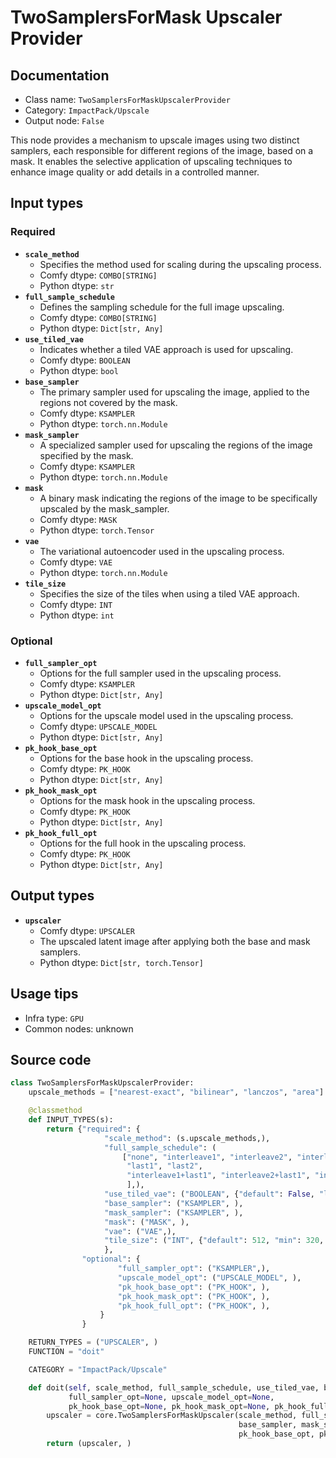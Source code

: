# TwoSamplersForMask Upscaler Provider
## Documentation
- Class name: `TwoSamplersForMaskUpscalerProvider`
- Category: `ImpactPack/Upscale`
- Output node: `False`

This node provides a mechanism to upscale images using two distinct samplers, each responsible for different regions of the image, based on a mask. It enables the selective application of upscaling techniques to enhance image quality or add details in a controlled manner.
## Input types
### Required
- **`scale_method`**
    - Specifies the method used for scaling during the upscaling process.
    - Comfy dtype: `COMBO[STRING]`
    - Python dtype: `str`
- **`full_sample_schedule`**
    - Defines the sampling schedule for the full image upscaling.
    - Comfy dtype: `COMBO[STRING]`
    - Python dtype: `Dict[str, Any]`
- **`use_tiled_vae`**
    - Indicates whether a tiled VAE approach is used for upscaling.
    - Comfy dtype: `BOOLEAN`
    - Python dtype: `bool`
- **`base_sampler`**
    - The primary sampler used for upscaling the image, applied to the regions not covered by the mask.
    - Comfy dtype: `KSAMPLER`
    - Python dtype: `torch.nn.Module`
- **`mask_sampler`**
    - A specialized sampler used for upscaling the regions of the image specified by the mask.
    - Comfy dtype: `KSAMPLER`
    - Python dtype: `torch.nn.Module`
- **`mask`**
    - A binary mask indicating the regions of the image to be specifically upscaled by the mask_sampler.
    - Comfy dtype: `MASK`
    - Python dtype: `torch.Tensor`
- **`vae`**
    - The variational autoencoder used in the upscaling process.
    - Comfy dtype: `VAE`
    - Python dtype: `torch.nn.Module`
- **`tile_size`**
    - Specifies the size of the tiles when using a tiled VAE approach.
    - Comfy dtype: `INT`
    - Python dtype: `int`
### Optional
- **`full_sampler_opt`**
    - Options for the full sampler used in the upscaling process.
    - Comfy dtype: `KSAMPLER`
    - Python dtype: `Dict[str, Any]`
- **`upscale_model_opt`**
    - Options for the upscale model used in the upscaling process.
    - Comfy dtype: `UPSCALE_MODEL`
    - Python dtype: `Dict[str, Any]`
- **`pk_hook_base_opt`**
    - Options for the base hook in the upscaling process.
    - Comfy dtype: `PK_HOOK`
    - Python dtype: `Dict[str, Any]`
- **`pk_hook_mask_opt`**
    - Options for the mask hook in the upscaling process.
    - Comfy dtype: `PK_HOOK`
    - Python dtype: `Dict[str, Any]`
- **`pk_hook_full_opt`**
    - Options for the full hook in the upscaling process.
    - Comfy dtype: `PK_HOOK`
    - Python dtype: `Dict[str, Any]`
## Output types
- **`upscaler`**
    - Comfy dtype: `UPSCALER`
    - The upscaled latent image after applying both the base and mask samplers.
    - Python dtype: `Dict[str, torch.Tensor]`
## Usage tips
- Infra type: `GPU`
- Common nodes: unknown


## Source code
```python
class TwoSamplersForMaskUpscalerProvider:
    upscale_methods = ["nearest-exact", "bilinear", "lanczos", "area"]

    @classmethod
    def INPUT_TYPES(s):
        return {"required": {
                     "scale_method": (s.upscale_methods,),
                     "full_sample_schedule": (
                         ["none", "interleave1", "interleave2", "interleave3",
                          "last1", "last2",
                          "interleave1+last1", "interleave2+last1", "interleave3+last1",
                          ],),
                     "use_tiled_vae": ("BOOLEAN", {"default": False, "label_on": "enabled", "label_off": "disabled"}),
                     "base_sampler": ("KSAMPLER", ),
                     "mask_sampler": ("KSAMPLER", ),
                     "mask": ("MASK", ),
                     "vae": ("VAE",),
                     "tile_size": ("INT", {"default": 512, "min": 320, "max": 4096, "step": 64}),
                     },
                "optional": {
                        "full_sampler_opt": ("KSAMPLER",),
                        "upscale_model_opt": ("UPSCALE_MODEL", ),
                        "pk_hook_base_opt": ("PK_HOOK", ),
                        "pk_hook_mask_opt": ("PK_HOOK", ),
                        "pk_hook_full_opt": ("PK_HOOK", ),
                    }
                }

    RETURN_TYPES = ("UPSCALER", )
    FUNCTION = "doit"

    CATEGORY = "ImpactPack/Upscale"

    def doit(self, scale_method, full_sample_schedule, use_tiled_vae, base_sampler, mask_sampler, mask, vae,
             full_sampler_opt=None, upscale_model_opt=None,
             pk_hook_base_opt=None, pk_hook_mask_opt=None, pk_hook_full_opt=None, tile_size=512):
        upscaler = core.TwoSamplersForMaskUpscaler(scale_method, full_sample_schedule, use_tiled_vae,
                                                   base_sampler, mask_sampler, mask, vae, full_sampler_opt, upscale_model_opt,
                                                   pk_hook_base_opt, pk_hook_mask_opt, pk_hook_full_opt, tile_size=tile_size)
        return (upscaler, )

```
